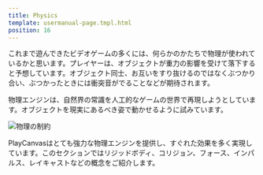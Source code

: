 ```yaml
---
title: Physics
template: usermanual-page.tmpl.html
position: 16
---
```


これまで遊んできたビデオゲームの多くには、何らかのかたちで物理が使われているかと思います。プレイヤーは、オブジェクトが重力の影響を受けて落下すると予想しています。オブジェクト同士、お互いをすり抜けるのではなくぶつかり合い、ぶつかったときには衝突音がでることなどが期待されます。

物理エンジンは、自然界の常識を人工的なゲームの世界で再現しようとしています。オブジェクトを現実にあるべき姿で動かせるように試みています。

![物理の制約][1]

PlayCanvasはとても強力な物理エンジンを提供し、すぐれた効果を多く実現しています。このセクションではリジッドボディ、コリジョン、フォース、インパルス、レイキャストなどの概念をご紹介します。

[1]: /images/user-manual/physics/physics-constraints.gif

